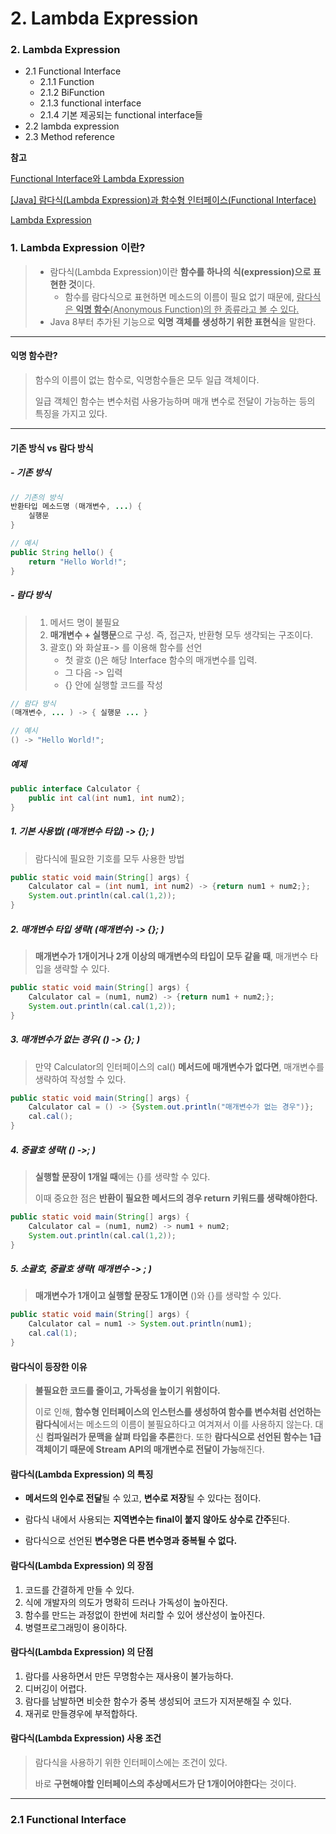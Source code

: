 # 2. Lambda Expression

### 2. Lambda Expression

- 2.1 Functional Interface
  - 2.1.1 Function
  - 2.1.2 BiFunction
  - 2.1.3 functional interface
  - 2.1.4 기본 제공되는 functional interface들 
- 2.2 lambda expression
- 2.3 Method reference



**참고**

[Functional Interface와 Lambda Expression](http://wiki.sys4u.co.kr/pages/viewpage.action?pageId=7766426)

[[Java] 람다식(Lambda Expression)과 함수형 인터페이스(Functional Interface)](https://mangkyu.tistory.com/category/Java?page=3)

[Lambda Expression](https://galid1.tistory.com/509)

### 1. Lambda Expression 이란?

> - 람다식(Lambda Expression)이란 **함수를 하나의 식(expression)으로 표현한 것**이다. 
>   - 함수를 람다식으로 표현하면 메소드의 이름이 필요 없기 때문에, <u>람다식은 **익명 함수**(Anonymous Function)의 한 종류라고 볼 수 있다.</u>
> - Java 8부터 추가된 기능으로 **익명 객체를 생성하기 위한 표현식**을 말한다.



---

#### 익명 함수란?

> 함수의 이름이 없는 함수로, 익명함수들은 모두 일급 객체이다.
>
> 일급 객체인 함수는 변수처럼 사용가능하며 매개 변수로 전달이 가능하는 등의 특징을 가지고 있다.

---



#### 기존 방식 vs 람다 방식

##### - 기존 방식

````java
// 기존의 방식 
반환타입 메소드명 (매개변수, ...) { 
    실행문 
}
````

````java
// 예시 
public String hello() { 
    return "Hello World!"; 
}
````



##### - 람다 방식

> 1. 메서드 명이 불필요
> 2. **매개변수 + 실행문**으로 구성. 즉, 접근자, 반환형 모두 생갹되는 구조이다.
> 3. 괄호() 와 화살표-> 를 이용해 함수를 선언
>    - 첫 괄호 ()은 해당 Interface 함수의 매개변수를 입력.
>    - 그 다음 -> 입력
>    - {} 안에 실행할 코드를 작성

````java
// 람다 방식 
(매개변수, ... ) -> { 실행문 ... }
````

````java
// 예시
() -> "Hello World!";
````



##### 예제

````java
public interface Calculator {
    public int cal(int num1, int num2);
}
````



##### 1. 기본 사용법( (매개변수 타입) -> {}; )

> 람다식에 필요한 기호를 모두 사용한 방법

````java
public static void main(String[] args) {
	Calculator cal = (int num1, int num2) -> {return num1 + num2;};
    System.out.println(cal.cal(1,2));
}
````



##### 2. 매개변수 타입 생략( (매개변수) -> {}; )

> **매개변수가 1개이거나 2개 이상의 매개변수의  타입이 모두 같을 때**, 매개변수 타입을 생략할 수 있다.

````java
public static void main(String[] args) {
	Calculator cal = (num1, num2) -> {return num1 + num2;};
    System.out.println(cal.cal(1,2));
}
````



##### 3. 매개변수가 없는 경우( () -> {}; )

> 만약 Calculator의 인터페이스의 cal() **메서드에 매개변수가 없다면**, 매개변수를 생략하여 작성할 수 있다.

````java
public static void main(String[] args) {
	Calculator cal = () -> {System.out.println("매개변수가 없는 경우")};
    cal.cal();
}
````



##### 4. 중괄호 생략( () ->; )

> **실행할 문장이 1개일 때**에는 {}를 생략할 수 있다. 
>
> 이때 중요한 점은 **반환이 필요한 메서드의 경우 return 키워드를 생략해야한다.**

````java
public static void main(String[] args) {
	Calculator cal = (num1, num2) -> num1 + num2;
    System.out.println(cal.cal(1,2));
}
````



##### 5. 소괄호, 중괄호 생략( 매개변수 -> ; )

> **매개변수가 1개이고 실행할 문장도 1개이면** ()와 {}를 생략할 수 있다.

````java
public static void main(String[] args) {
	Calculator cal = num1 -> System.out.println(num1);
    cal.cal(1);
}
````



#### 람다식이 등장한 이유

> **불필요한 코드를 줄이고, 가독성을 높이기 위함이다.**
>
> 이로 인해, **함수형 인터페이스의 인스턴스를 생성하여 함수를 변수처럼 선언하는 람다식**에서는 메소드의 이름이 불필요하다고 여겨져서 이를 사용하지 않는다. 대신 **컴파일러가 문맥을 살펴 타입을 추론**한다. 또한 **람다식으로 선언된 함수는 1급 객체이기 때문에 Stream API의 매개변수로 전달이 가능**해진다.



#### **람다식(Lambda Expression) 의 특징**

- **메서드의 인수로 전달**될 수 있고, **변수로 저장**될 수 있다는 점이다.
- 람다식 내에서 사용되는 **지역변수는 final이 붙지 않아도 상수로 간주**된다.

- 람다식으로 선언된 **변수명은 다른 변수명과 중복될 수 없다.**



#### 람다식(Lambda Expression) 의 장점

1. 코드를 간결하게 만들 수 있다.
2. 식에 개발자의 의도가 명확히 드러나 가독성이 높아진다.
3. 함수를 만드는 과정없이 한번에 처리할 수 있어 생산성이 높아진다.
4. 병렬프로그래밍이 용이하다.

 

#### 람다식(Lambda Expression) 의 단점

1. 람다를 사용하면서 만든 무명함수는 재사용이 불가능하다.
2. 디버깅이 어렵다.
3. 람다를 남발하면 비슷한 함수가 중복 생성되어 코드가 지저분해질 수 있다.
4. 재귀로 만들경우에 부적합하다.



#### 람다식(Lambda Expression) 사용 조건

> 람다식을 사용하기 위한 인터페이스에는 조건이 있다.
>
> 바로 **구현해야할 인터페이스의 추상메서드가 단 1개이어야한다**는 것이다.









---



### 2.1 Functional Interface







